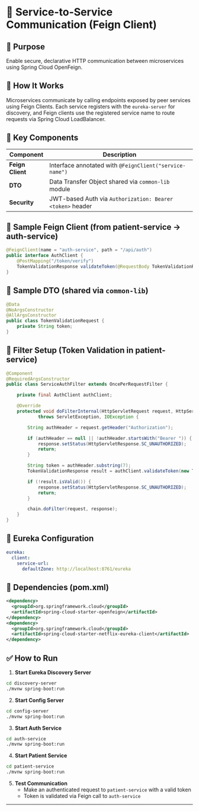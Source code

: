 # 📡 Service-to-Service Communication (Feign Client)

## 🔹 Purpose
Enable secure, declarative HTTP communication between microservices using Spring Cloud OpenFeign.

## 🔹 How It Works
Microservices communicate by calling endpoints exposed by peer services using Feign Clients. Each service registers with the `eureka-server` for discovery, and Feign clients use the registered service name to route requests via Spring Cloud LoadBalancer.

## 🔹 Key Components

| Component         | Description                                                  |
|------------------|--------------------------------------------------------------|
| **Feign Client** | Interface annotated with `@FeignClient("service-name")`      |
| **DTO**          | Data Transfer Object shared via `common-lib` module          |
| **Security**     | JWT-based Auth via `Authorization: Bearer <token>` header    |

## 🔹 Sample Feign Client (from patient-service → auth-service)
```java
@FeignClient(name = "auth-service", path = "/api/auth")
public interface AuthClient {
    @PostMapping("/token/verify")
    TokenValidationResponse validateToken(@RequestBody TokenValidationRequest request);
}
```

## 🔹 Sample DTO (shared via `common-lib`)
```java
@Data
@NoArgsConstructor
@AllArgsConstructor
public class TokenValidationRequest {
    private String token;
}
```

## 🔹 Filter Setup (Token Validation in patient-service)
```java
@Component
@RequiredArgsConstructor
public class ServiceAuthFilter extends OncePerRequestFilter {

    private final AuthClient authClient;

    @Override
    protected void doFilterInternal(HttpServletRequest request, HttpServletResponse response, FilterChain chain)
            throws ServletException, IOException {

        String authHeader = request.getHeader("Authorization");

        if (authHeader == null || !authHeader.startsWith("Bearer ")) {
            response.setStatus(HttpServletResponse.SC_UNAUTHORIZED);
            return;
        }

        String token = authHeader.substring(7);
        TokenValidationResponse result = authClient.validateToken(new TokenValidationRequest(token));

        if (!result.isValid()) {
            response.setStatus(HttpServletResponse.SC_UNAUTHORIZED);
            return;
        }

        chain.doFilter(request, response);
    }
}
```

## 🔹 Eureka Configuration
```yaml
eureka:
  client:
    service-url:
      defaultZone: http://localhost:8761/eureka
```

## 🔹 Dependencies (pom.xml)
```xml
<dependency>
  <groupId>org.springframework.cloud</groupId>
  <artifactId>spring-cloud-starter-openfeign</artifactId>
</dependency>
<dependency>
  <groupId>org.springframework.cloud</groupId>
  <artifactId>spring-cloud-starter-netflix-eureka-client</artifactId>
</dependency>
```

## ✅ How to Run

1. **Start Eureka Discovery Server**
```bash
cd discovery-server
./mvnw spring-boot:run
```

2. **Start Config Server**
```bash
cd config-server
./mvnw spring-boot:run
```

3. **Start Auth Service**
```bash
cd auth-service
./mvnw spring-boot:run
```

4. **Start Patient Service**
```bash
cd patient-service
./mvnw spring-boot:run
```

5. **Test Communication**
   - Make an authenticated request to `patient-service` with a valid token
   - Token is validated via Feign call to `auth-service`

---